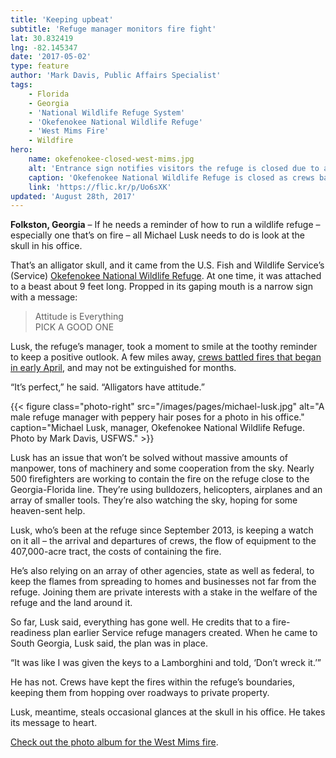 ```yaml
---
title: 'Keeping upbeat'
subtitle: 'Refuge manager monitors fire fight'
lat: 30.832419
lng: -82.145347
date: '2017-05-02'
type: feature
author: 'Mark Davis, Public Affairs Specialist'
tags:
    - Florida
    - Georgia
    - 'National Wildlife Refuge System'
    - 'Okefenokee National Wildlife Refuge'
    - 'West Mims Fire'
    - Wildfire
hero:
    name: okefenokee-closed-west-mims.jpg
    alt: 'Entrance sign notifies visitors the refuge is closed due to a fire.'
    caption: 'Okefenokee National Wildlife Refuge is closed as crews battle the West Mims fire. Photo by Mark Davis, USFWS.'
    link: 'https://flic.kr/p/Uo6sXK'
updated: 'August 28th, 2017'
---
```


**Folkston, Georgia** – If he needs a reminder of how to run a wildlife refuge – especially one that’s on fire – all Michael Lusk needs to do is look at the skull in his office.

That’s an alligator skull, and it came from the U.S. Fish and Wildlife Service’s (Service) [Okefenokee National Wildlife Refuge](https://www.fws.gov/refuge/okefenokee). At one time, it was attached to a beast about 9 feet long. Propped in its gaping mouth is a narrow sign with a message:

> Attitude is Everything  
> PICK A GOOD ONE

Lusk, the refuge’s manager, took a moment to smile at the toothy reminder to keep a positive outlook. A few miles away, [crews battled fires that began in early April](/articles/fencing-fire), and may not be extinguished for months.

“It’s perfect,” he said. “Alligators have attitude.”

{{< figure class="photo-right" src="/images/pages/michael-lusk.jpg" alt="A male refuge manager with peppery hair poses for a photo in his office." caption="Michael Lusk, manager, Okefenokee National Wildlife Refuge. Photo by Mark Davis, USFWS." >}}

Lusk has an issue that won’t be solved without massive amounts of manpower, tons of machinery and some cooperation from the sky. Nearly 500 firefighters are working to contain the fire on the refuge close to the Georgia-Florida line. They’re using bulldozers, helicopters, airplanes and an array of smaller tools. They’re also watching the sky, hoping for some heaven-sent help.

Lusk, who’s been at the refuge since September 2013, is keeping a watch on it all – the arrival and departures of crews, the flow of equipment to the 407,000-acre tract, the costs of containing the fire.

He’s also relying on an array of other agencies, state as well as federal, to keep the flames from spreading to homes and businesses not far from the refuge. Joining them are private interests with a stake in the welfare of the refuge and the land around it.

So far, Lusk said, everything has gone well. He credits that to a fire-readiness plan earlier Service refuge managers created. When he came to South Georgia, Lusk said, the plan was in place.

“It was like I was given the keys to a Lamborghini and told, ‘Don’t wreck it.’”

He has not. Crews have kept the fires within the refuge’s boundaries, keeping them from hopping over roadways to private property.

Lusk, meantime, steals occasional glances at the skull in his office. He takes its message to heart.

[Check out the photo album for the West Mims fire](https://flic.kr/s/aHskYNQwMb).
